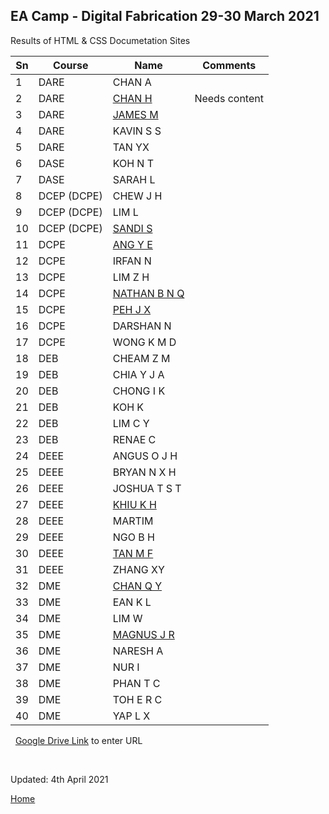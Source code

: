 
## EA Camp - Digital Fabrication 29-30 March 2021

Results of HTML & CSS Documetation Sites

| Sn  | Course     | Name       | Comments |
|---- |-------     |-------     |----------|
| 1   |DARE        |CHAN A      |          |
| 2   |DARE        |[CHAN H](https://chjronn.github.io/engacad) | Needs content |
| 3   |DARE        |[JAMES M](https://thejameshimself.github.io/engacad/) |   |
| 4   |DARE        |KAVIN S S   |          |
| 5   |DARE        |TAN YX      |          |
| 6   |DASE        |KOH N T     |          |
| 7   |DASE        |SARAH L     |          |
| 8   |DCEP (DCPE) |CHEW J H    |          |
| 9   |DCEP (DCPE) |LIM L       |          |
| 10  |DCEP (DCPE) |[SANDI S](https://setiawansandi.github.io/engacad) |  |
| 11  |DCPE        |[ANG Y E](https://angyongen.github.io/engacad/) |  |
| 12  |DCPE        |IRFAN N     |          |
| 13  |DCPE        |LIM Z H     |          |
| 14  |DCPE        |[NATHAN B N Q](https://nathanbbeg.github.io/engacad/)| |
| 15  |DCPE        |[PEH J X](https://pehjx.github.io/engacad/index.html) |  |
| 16  |DCPE        |DARSHAN N   |          |
| 17  |DCPE        |WONG K M D  |          |
| 18  |DEB         |CHEAM Z M   |          |
| 19  |DEB         |CHIA Y J A  |          |
| 20  |DEB         |CHONG I K   |          |
| 21  |DEB         |KOH K       |          |
| 22  |DEB         |LIM C Y     |          |
| 23  |DEB         |RENAE C     |          |
| 24  |DEEE        |ANGUS O J H |          |
| 25  |DEEE        |BRYAN N X H |          |
| 26  |DEEE        |JOSHUA T S T|          |
| 27  |DEEE        |[KHIU K H](https://khkhiu.github.io/categories/#engineering-academy) | |
| 28  |DEEE        |MARTIM      |          |
| 29  |DEEE        |NGO B H     |          |
| 30  |DEEE        |[TAN M F](https://tommyzzzhang.github.io/engacad/) | |
| 31  |DEEE        |ZHANG XY    |          |
| 32  |DME         |[CHAN Q Y](https://bbmaxafk.github.io/engacad/homepage.html) | |
| 33  |DME         |EAN K L     |          |
| 34  |DME         |LIM W       |          |
| 35  |DME         |[MAGNUS J R](https://magnusjr.github.io/engacad/) |  |
| 36  |DME         |NARESH A    |          |
| 37  |DME         |NUR I       |          |
| 38  |DME         |PHAN T C |   |
| 39  |DME         |TOH E R C   |          |
| 40  |DME         |YAP L X     |          |

&nbsp;
[Google Drive Link](https;//tinyurl/ea210329) to enter URL


&nbsp;

Updated: 4th April 2021

[Home](https://rdorville.github.io/digfab/)